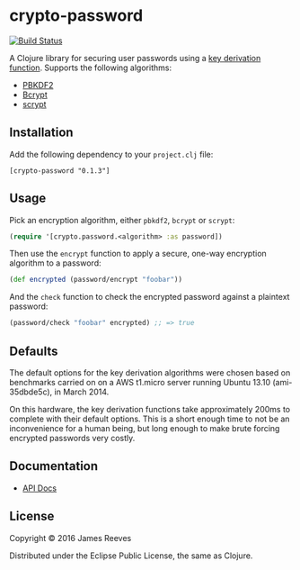 # crypto-password

[![Build Status](https://travis-ci.org/weavejester/crypto-password.png?branch=master)](https://travis-ci.org/weavejester/crypto-password)

A Clojure library for securing user passwords using a
[key derivation function][1]. Supports the following algorithms:

* [PBKDF2](http://en.wikipedia.org/wiki/PBKDF2)
* [Bcrypt](http://bcrypt.sourceforge.net/)
* [scrypt](http://www.tarsnap.com/scrypt.html)

[1]: http://en.wikipedia.org/wiki/Key_derivation_function

## Installation

Add the following dependency to your `project.clj` file:

    [crypto-password "0.1.3"]

## Usage

Pick an encryption algorithm, either `pbkdf2`, `bcrypt` or `scrypt`:

```clojure
(require '[crypto.password.<algorithm> :as password])
```

Then use the `encrypt` function to apply a secure, one-way encryption
algorithm to a password:

```clojure
(def encrypted (password/encrypt "foobar"))
```

And the `check` function to check the encrypted password against a
plaintext password:

```clojure
(password/check "foobar" encrypted) ;; => true
```

## Defaults

The default options for the key derivation algorithms were chosen
based on benchmarks carried on on a AWS t1.micro server running Ubuntu
13.10 (ami-35dbde5c), in March 2014.

On this hardware, the key derivation functions take approximately
200ms to complete with their default options. This is a short enough
time to not be an inconvenience for a human being, but long enough to
make brute forcing encrypted passwords very costly.

## Documentation

* [API Docs](http://weavejester.github.com/crypto-password/)

## License

Copyright © 2016 James Reeves

Distributed under the Eclipse Public License, the same as Clojure.
